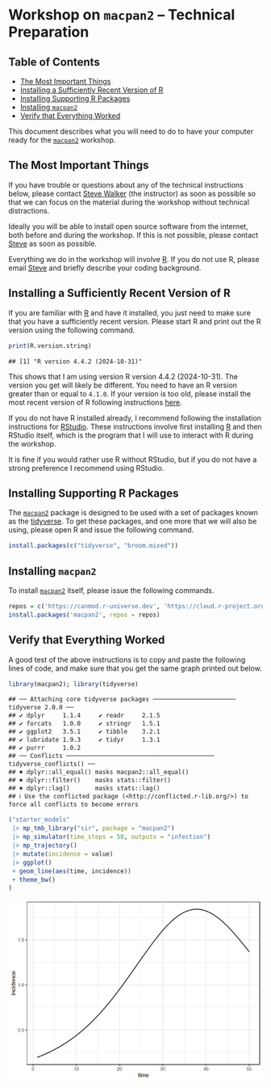 Workshop on `macpan2` – Technical Preparation
================

<!-- omit from toc -->

## Table of Contents

-   [The Most Important Things](#the-most-important-things)
-   [Installing a Sufficiently Recent Version of
    R](#installing-a-sufficiently-recent-version-of-r)
-   [Installing Supporting R
    Packages](#installing-supporting-r-packages)
-   [Installing `macpan2`](#installing-macpan2)
-   [Verify that Everything Worked](#verify-that-everything-worked)

This document describes what you will need to do to have your computer
ready for the [`macpan2`](https://canmod.github.io/macpan2/) workshop.

## The Most Important Things

If you have trouble or questions about any of the technical instructions
below, please contact [Steve Walker](mailto:swalk@mcmaster.ca) (the
instructor) as soon as possible so that we can focus on the material
during the workshop without technical distractions.

Ideally you will be able to install open source software from the
internet, both before and during the workshop. If this is not possible,
please contact [Steve](mailto:swalk@mcmaster.ca) as soon as possible.

Everything we do in the workshop will involve
[R](https://www.r-project.org/). If you do not use R, please email
[Steve](mailto:swalk@mcmaster.ca) and briefly describe your coding
background.

## Installing a Sufficiently Recent Version of R

If you are familiar with [R](https://www.r-project.org/) and have it
installed, you just need to make sure that you have a sufficiently
recent version. Please start R and print out the R version using the
following command.

``` r
print(R.version.string)
```

    ## [1] "R version 4.4.2 (2024-10-31)"

This shows that I am using version R version 4.4.2 (2024-10-31). The
version you get will likely be different. You need to have an R version
greater than or equal to `4.1.0`. If your version is too old, please
install the most recent version of R following instructions
[here](https://cran.rstudio.com/).

If you do not have R installed already, I recommend following the
installation instructions for
[RStudio](https://posit.co/download/rstudio-desktop/). These
instructions involve first installing [R](https://cran.rstudio.com/) and
then RStudio itself, which is the program that I will use to interact
with R during the workshop.

It is fine if you would rather use R without RStudio, but if you do not
have a strong preference I recommend using RStudio.

## Installing Supporting R Packages

The [`macpan2`](https://canmod.github.io/macpan2/) package is designed
to be used with a set of packages known as the
[tidyverse](https://www.tidyverse.org/). To get these packages, and one
more that we will also be using, please open R and issue the following
command.

``` r
install.packages(c("tidyverse", "broom.mixed"))
```

## Installing `macpan2`

To install [`macpan2`](https://canmod.github.io/macpan2/) itself, please
issue the following commands.

``` r
repos = c('https://canmod.r-universe.dev', 'https://cloud.r-project.org')
install.packages('macpan2', repos = repos)
```

## Verify that Everything Worked

A good test of the above instructions is to copy and paste the following
lines of code, and make sure that you get the same graph printed out
below.

``` r
library(macpan2); library(tidyverse)
```

    ## ── Attaching core tidyverse packages ─────────────────────── tidyverse 2.0.0 ──
    ## ✔ dplyr     1.1.4     ✔ readr     2.1.5
    ## ✔ forcats   1.0.0     ✔ stringr   1.5.1
    ## ✔ ggplot2   3.5.1     ✔ tibble    3.2.1
    ## ✔ lubridate 1.9.3     ✔ tidyr     1.3.1
    ## ✔ purrr     1.0.2     
    ## ── Conflicts ───────────────────────────────────────── tidyverse_conflicts() ──
    ## ✖ dplyr::all_equal() masks macpan2::all_equal()
    ## ✖ dplyr::filter()    masks stats::filter()
    ## ✖ dplyr::lag()       masks stats::lag()
    ## ℹ Use the conflicted package (<http://conflicted.r-lib.org/>) to force all conflicts to become errors

``` r
("starter_models"
 |> mp_tmb_library("sir", package = "macpan2")
 |> mp_simulator(time_steps = 50, outputs = "infection")
 |> mp_trajectory()
 |> mutate(incidence = value)
 |> ggplot() 
 + geom_line(aes(time, incidence))
 + theme_bw()
)
```

![](figures/sir-1.png)<!-- -->
